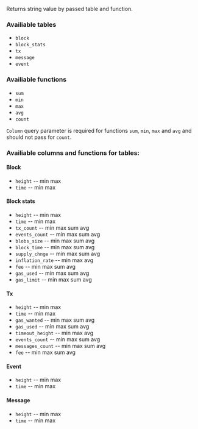 Returns string value by passed table and function.

### Availiable tables
* `block`
* `block_stats`
* `tx`
* `message`
* `event`


### Availiable functions
* `sum`
* `min`
* `max`
* `avg`
* `count`


`Column` query parameter is required for functions `sum`, `min`, `max` and `avg` and should not pass for `count`.


###  Availiable columns and functions for tables:

#### Block
* `height`         -- min max
* `time`           -- min max

#### Block stats
* `height`         -- min max
* `time`           -- min max
* `tx_count`       -- min max sum avg
* `events_count`   -- min max sum avg
* `blobs_size`     -- min max sum avg
* `block_time`     -- min max sum avg
* `supply_chnge`   -- min max sum avg
* `inflation_rate` -- min max avg
* `fee`            -- min max sum avg
* `gas_used`       -- min max sum avg
* `gas_limit`      -- min max sum avg

#### Tx
* `height`         -- min max
* `time`           -- min max
* `gas_wanted`     -- min max sum avg
* `gas_used`       -- min max sum avg
* `timeout_height` -- min max avg
* `events_count`   -- min max sum avg
* `messages_count` -- min max sum avg
* `fee`            -- min max sum avg

#### Event
* `height`         -- min max
* `time`           -- min max

#### Message
* `height`         -- min max
* `time`           -- min max